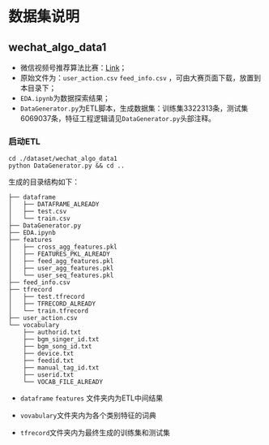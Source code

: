# 数据集说明

## wechat_algo_data1

* 微信视频号推荐算法比赛：[Link](https://algo.weixin.qq.com/problem-description)；
* 原始文件为：`user_action.csv` `feed_info.csv` ，可由大赛页面下载，放置到本目录下；
* `EDA.ipynb`为数据探索结果；
* `DataGenerator.py`为ETL脚本，生成数据集：训练集3322313条，测试集6069037条，特征工程逻辑请见`DataGenerator.py`头部注释。



### 启动ETL

```shell
cd ./dataset/wechat_algo_data1
python DataGenerator.py && cd ..
```

生成的目录结构如下：

```
├── dataframe
│   ├── DATAFRAME_ALREADY
│   ├── test.csv
│   └── train.csv
├── DataGenerator.py
├── EDA.ipynb
├── features
│   ├── cross_agg_features.pkl
│   ├── FEATURES_PKL_ALREADY
│   ├── feed_agg_features.pkl
│   ├── user_agg_features.pkl
│   └── user_seq_features.pkl
├── feed_info.csv
├── tfrecord
│   ├── test.tfrecord
│   ├── TFRECORD_ALREADY
│   └── train.tfrecord
├── user_action.csv
└── vocabulary
    ├── authorid.txt
    ├── bgm_singer_id.txt
    ├── bgm_song_id.txt
    ├── device.txt
    ├── feedid.txt
    ├── manual_tag_id.txt
    ├── userid.txt
    └── VOCAB_FILE_ALREADY
```

- `dataframe` `features` 文件夹内为ETL中间结果

- `vovabulary`文件夹内为各个类别特征的词典

- `tfrecord`文件夹内为最终生成的训练集和测试集
